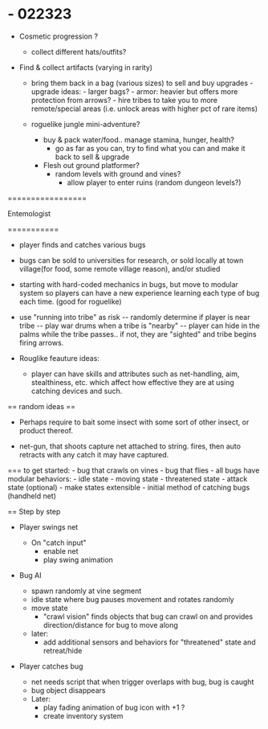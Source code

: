 # - 022323

- Cosmetic progression ?
    - collect different hats/outfits?


- Find & collect artifacts (varying in rarity)
    - bring them back in a bag (various sizes) to sell and buy upgrades
        -upgrade ideas:
            - larger bags?
            - armor: heavier but offers more protection from arrows?
            - hire tribes to take you to more remote/special areas (i.e. unlock areas with higher pct of rare items)

    - roguelike jungle mini-adventure?
        - buy & pack water/food.. manage stamina, hunger, health?
            - go as far as you can, try to find what you can and make it back to sell & upgrade
        - Flesh out ground platformer?
            - random levels with ground and vines?
                - allow player to enter ruins (random dungeon levels?)


=================


Entemologist

===========

- player finds and catches various bugs

- bugs can be sold to universities for research, or sold locally at town village(for food, some remote village reason), and/or studied

- starting with hard-coded mechanics in bugs, but move to modular system so players can have a new experience learning each type of bug each time. (good for roguelike)





- use "running into tribe" as risk
-- randomly determine if player is near tribe
-- play war drums when a tribe is "nearby"
-- player can hide in the palms while the tribe passes.. if not, they are "sighted" and tribe begins firing arrows.

- Rouglike feauture ideas:
    - player can have skills and attributes such as net-handling, aim, stealthiness, etc. which affect how effective they are at
        using catching devices and such.


== random ideas ==
- Perhaps require to bait some insect with some sort of other insect, or product thereof.

- net-gun, that shoots capture net attached to string. fires, then auto retracts with any catch it may have captured.

===
to get started:
    - bug that crawls on vines
    - bug that flies
    - all bugs have modular behaviors:
        - idle state
        - moving state
        - threatened state
        - attack state (optional)
        - make states extensible
    - initial method of catching bugs (handheld net)

== Step by step
- Player swings net
    - On "catch input"
        - enable net
        - play swing animation

- Bug AI
    - spawn randomly at vine segment
    - idle state where bug pauses movement and rotates randomly
    - move state
        - "crawl vision" finds objects that bug can crawl on and provides direction/distance for bug to move along
    - later:
        - add additional sensors and behaviors for "threatened" state and retreat/hide

- Player catches bug
    - net needs script that when trigger overlaps with bug, bug is caught
    - bug object disappears
    - Later:
        - play fading animation of bug icon with +1 ?
        - create inventory system
